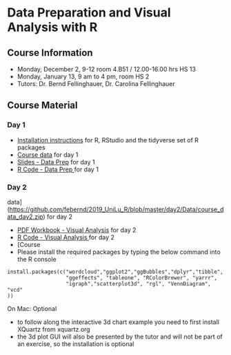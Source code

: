 # Data Preparation and Visual Analysis with R

## Course Information
* Monday, December 2, 9-12 room 4.B51 / 12.00-16.00 hrs HS 13
* Monday, January 13, 9 am to 4 pm, room HS 2
* Tutors: Dr. Bernd Fellinghauer, Dr. Carolina Fellinghauer


## Course Material
### Day 1
* [Installation instructions](https://github.com/febernd/2019_UniLu_R/blob/master/day1/R_Installation.pdf) for R, RStudio and the tidyverse set of R packages 
* [Course data](https://github.com/febernd/2019_UniLu_R/blob/master/day1/course_data_day1.zip) for day 1
* [Slides - Data Prep](https://github.com/febernd/2019_UniLu_R/blob/master/day1/slides_day1.pdf) for day 1
* [R Code - Data Prep ](https://github.com/febernd/2019_UniLu_R/blob/master/day1/R_code_day1.R) for day 1

### Day 2
 data](https://github.com/febernd/2019_UniLu_R/blob/master/day2/Data/course_data_day2.zip) for day 2
* [PDF Workbook - Visual Analysis](https://github.com/febernd/2019_UniLu_R/blob/master/day2/DataVisualization_Workbook.pdf) for day 2
* [R Code - Visual Analysis ](https://github.com/febernd/2019_UniLu_R/blob/master/day2/R_Codes/R_code_day2.zip) for day 2
* [Course
* Please install the required packages by typing the below command into the R console
```
install.packages(c("wordcloud","ggplot2","ggBubbles","dplyr","tibble",
                   "ggeffects", "tableone", "RColorBrewer", "yarrr",
                   "igraph","scatterplot3d", "rgl", "VennDiagram", "vcd"
))
```
On Mac: Optional 
* to follow along the interactive 3d chart example you need to first install XQuartz from xquartz.org 
* the 3d plot GUI will also be presented by the tutor and will not be part of an exercise, so the installation is optional
